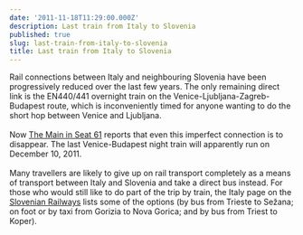 ```yaml
---
date: '2011-11-18T11:29:00.000Z'
description: Last train from Italy to Slovenia
published: true
slug: last-train-from-italy-to-slovenia
title: Last train from Italy to Slovenia
---
```


Rail connections between Italy and neighbouring Slovenia have been progressively reduced over the last few years. The only remaining direct link is the EN440/441 overnight train on the Venice-Ljubljana-Zagreb-Budapest route, which is inconveniently timed for anyone wanting to do the short hop between Venice and Ljubljana.<br />
<br />
Now <a href="http://www.seat61.com/news.htm">The Main in Seat 61</a> reports that even this imperfect connection is to disappear. The last Venice-Budapest night train will apparently run on December 10, 2011.<br />
<br />
Many travellers are likely to give up on rail transport completely as a means of transport between Italy and Slovenia and take a direct bus instead. For those who would still like to do part of the trip by train, the Italy page on the <a href="http://www.slo-zeleznice.si/en/passengers/abroad/italy">Slovenian Railways</a> lists some of the options (by bus from Trieste to Sežana; on foot or by taxi from Gorizia to Nova Gorica; and by bus from Triest to Koper).